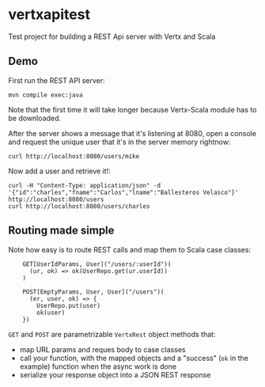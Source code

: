vertxapitest
============

Test project for building a REST Api server with Vertx and Scala

## Demo

First run the REST API server:

```
mvn compile exec:java
```

Note that the first time it will take longer because Vertx-Scala module has to be downloaded.

After the server shows a message that it's listening at 8080, open a console and request the unique user that it's in the server memory rightnow:

```
curl http://localhost:8080/users/mike
```

Now add a user and retrieve it!:

```
curl -H "Content-Type: application/json" -d '{"id":"charles","fname":"Carlos","lname":"Ballesteros Velasco"}' http://localhost:8080/users
curl http://localhost:8080/users/charles
```

## Routing made simple

Note how easy is to route REST calls and map them to Scala case classes:

```
    GET[UserIdParams, User]("/users/:userId")(
      (ur, ok) => ok(UserRepo.get(ur.userId))
    )

    POST[EmptyParams, User, User]("/users")(
      (er, user, ok) => {
        UserRepo.put(user)
        ok(user)
    })
```

`GET` and `POST` are parametrizable `VertxRest` object methods that:

 - map URL params and reques body to case classes
 - call your function, with the mapped objects and a "success" (`ok` in the example) function when the async work is done
 - serialize your response object into a JSON REST response